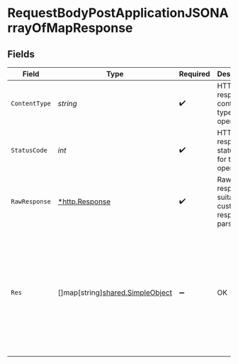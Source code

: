 # RequestBodyPostApplicationJSONArrayOfMapResponse


## Fields

| Field                                                                                  | Type                                                                                   | Required                                                                               | Description                                                                            | Example                                                                                |
| -------------------------------------------------------------------------------------- | -------------------------------------------------------------------------------------- | -------------------------------------------------------------------------------------- | -------------------------------------------------------------------------------------- | -------------------------------------------------------------------------------------- |
| `ContentType`                                                                          | *string*                                                                               | :heavy_check_mark:                                                                     | HTTP response content type for this operation                                          |                                                                                        |
| `StatusCode`                                                                           | *int*                                                                                  | :heavy_check_mark:                                                                     | HTTP response status code for this operation                                           |                                                                                        |
| `RawResponse`                                                                          | [*http.Response](https://pkg.go.dev/net/http#Response)                                 | :heavy_check_mark:                                                                     | Raw HTTP response; suitable for custom response parsing                                |                                                                                        |
| `Res`                                                                                  | []map[string][shared.SimpleObject](../../../pkg/models/shared/simpleobject.md)         | :heavy_minus_sign:                                                                     | OK                                                                                     | [<br/>{<br/>"mapElem1": "...",<br/>"mapElem2": "..."<br/>},<br/>{<br/>"mapElem1": "...",<br/>"mapElem2": "..."<br/>}<br/>] |